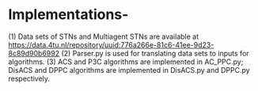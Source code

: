 # Implementations-
(1) Data sets of STNs and Multiagent STNs are available at https://data.4tu.nl/repository/uuid:776a266e-81c6-41ee-9d23-8c89d90b6992
(2) Parser.py is used for translating data sets to inputs for algorithms.
(3) ACS and P3C algorithms are implemented in AC_PPC.py; DisACS and DPPC algorithms are implemented in DisACS.py and DPPC.py respectively. 
